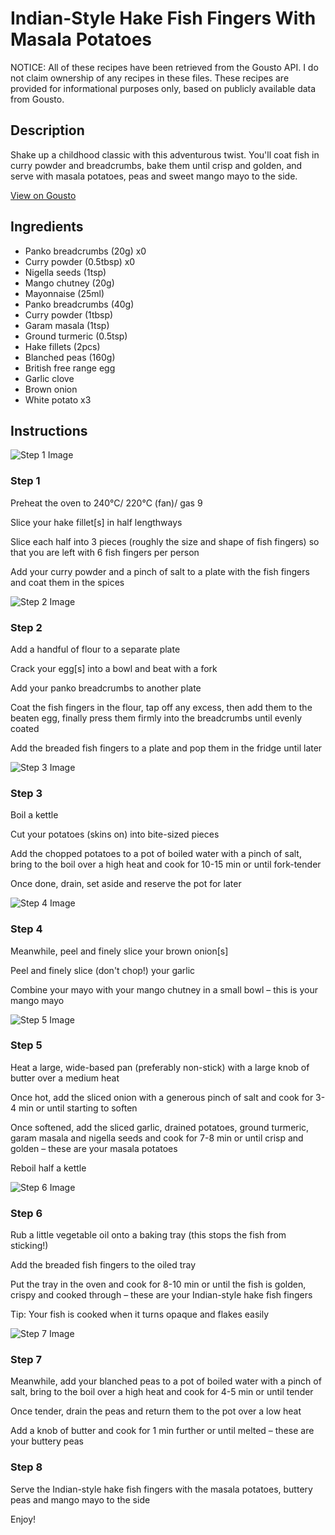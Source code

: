 # Indian-Style Hake Fish Fingers With Masala Potatoes

NOTICE: All of these recipes have been retrieved from the Gousto API. I do not claim ownership of any recipes in these files. These recipes are provided for informational purposes only, based on publicly available data from Gousto.

## Description

Shake up a childhood classic with this adventurous twist. You'll coat fish in curry powder and breadcrumbs, bake them until crisp and golden, and serve with masala potatoes, peas and sweet mango mayo to the side.

[View on Gousto](https://www.gousto.co.uk/recipes/cookbook/indian-spiced-hake-fish-fingers-with-masala-potatoes)

## Ingredients

- Panko breadcrumbs (20g) x0
- Curry powder (0.5tbsp) x0
- Nigella seeds (1tsp)
- Mango chutney (20g)
- Mayonnaise (25ml)
- Panko breadcrumbs (40g)
- Curry powder (1tbsp)
- Garam masala (1tsp)
- Ground turmeric (0.5tsp)
- Hake fillets (2pcs)
- Blanched peas (160g)
- British free range egg
- Garlic clove
- Brown onion
- White potato x3

## Instructions

![Step 1 Image](https://production-media.gousto.co.uk/cms/recipe-step-image/step-1-1732115712668-x200.jpg)

### Step 1

Preheat the oven to 240°C/ 220°C (fan)/ gas 9

Slice your hake fillet[s] in half lengthways

Slice each half into 3 pieces (roughly the size and shape of fish fingers) so that you are left with 6 fish fingers per person

Add your curry powder and a pinch of salt to a plate with the fish fingers and coat them in the spices

![Step 2 Image](https://production-media.gousto.co.uk/cms/recipe-step-image/Step-2-1732115720266-x200.jpg)

### Step 2

Add a handful of flour to a separate plate

Crack your egg[s] into a bowl and beat with a fork

Add your panko breadcrumbs to another plate

Coat the fish fingers in the flour, tap off any excess, then add them to the beaten egg, finally press them firmly into the breadcrumbs until evenly coated

Add the breaded fish fingers to a plate and pop them in the fridge until later

![Step 3 Image](https://production-media.gousto.co.uk/cms/recipe-step-image/step-3-1732115723893-x200.jpg)

### Step 3

Boil a kettle

Cut your potatoes (skins on) into bite-sized pieces

Add the chopped potatoes to a pot of boiled water with a pinch of salt, bring to the boil over a high heat and cook for 10-15 min or until fork-tender

Once done, drain, set aside and reserve the pot for later

![Step 4 Image](https://production-media.gousto.co.uk/cms/recipe-step-image/Step-4-1732115728177-x200.jpg)

### Step 4

Meanwhile, peel and finely slice your brown onion[s]

Peel and finely slice (don't chop!) your garlic

Combine your mayo with your mango chutney in a small bowl – this is your mango mayo

![Step 5 Image](https://production-media.gousto.co.uk/cms/recipe-step-image/step-5-1732115731855-x200.jpg)

### Step 5

Heat a large, wide-based pan (preferably non-stick) with a large knob of butter over a medium heat

Once hot, add the sliced onion with a generous pinch of salt and cook for 3-4 min or until starting to soften

Once softened, add the sliced garlic, drained potatoes, ground turmeric, garam masala and nigella seeds and cook for 7-8 min or until crisp and golden – these are your masala potatoes

Reboil half a kettle

![Step 6 Image](https://production-media.gousto.co.uk/cms/recipe-step-image/step-6-1732115738046-x200.jpg)

### Step 6

Rub a little vegetable oil onto a baking tray (this stops the fish from sticking!)

Add the breaded fish fingers to the oiled tray

Put the tray in the oven and cook for 8-10 min or until the fish is golden, crispy and cooked through – these are your Indian-style hake fish fingers

Tip: Your fish is cooked when it turns opaque and flakes easily

![Step 7 Image](https://production-media.gousto.co.uk/cms/recipe-step-image/step-7-1732115741255-x200.jpg)

### Step 7

Meanwhile, add your blanched peas to a pot of boiled water with a pinch of salt, bring to the boil over a high heat and cook for 4-5 min or until tender

Once tender, drain the peas and return them to the pot over a low heat

Add a knob of butter and cook for 1 min further or until melted – these are your buttery peas

### Step 8

Serve the Indian-style hake fish fingers with the masala potatoes, buttery peas and mango mayo to the side

Enjoy!

